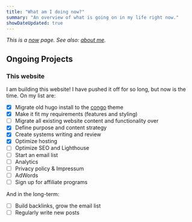 ```yaml
---
title: "What am I doing now?"
summary: "An overview of what is going on in my life right now."
showDateUpdated: true
---
```


_This is a [now](https://nownownow.com/about) page. See also: [about me](about)._

## Ongoing Projects

### This website

I am building this website!
I have pushed it off for so long, but now is the time.
On my list are:
- [x] Migrate old hugo install to the [congo](https://jpanther.github.io/congo) theme
- [x] Make it fit my requirements (features and styling)
- [ ] Migrate all existing website content and functionality over
- [x] Define purpose and content strategy
- [x] Create systems writing and review
- [x] Optimize hosting
- [ ] Optimize SEO and Lighthouse
- [ ] Start an email list
- [ ] Analytics
- [ ] Privacy policy & Impressum
- [ ] AdWords
- [ ] Sign up for affiliate programs

And in the long-term:
- [ ] Build backlinks, grow the email list
- [ ] Regularly write new posts

